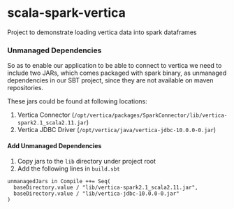 # scala-spark-vertica
Project to demonstrate loading vertica data into spark dataframes

### Unmanaged Dependencies
So as to enable our application to be able to connect to vertica we need to include two JARs, which comes packaged with spark binary, as unmanaged dependencies in our SBT project, since they are not available on maven repositories. 

These jars could be found at following locations:
  1. Vertica Connector (`/opt/vertica/packages/SparkConnector/lib/vertica-spark2.1_scala2.11.jar`)
  2. Vertica JDBC Driver (`/opt/vertica/java/vertica-jdbc-10.0.0-0.jar`)
  
#### Add Unmanaged Dependencies
1. Copy jars to the `lib` directory under project root
2. Add the following lines in `build.sbt`
```
unmanagedJars in Compile ++= Seq(
  baseDirectory.value / "lib/vertica-spark2.1_scala2.11.jar",
  baseDirectory.value / "lib/vertica-jdbc-10.0.0-0.jar"
)
```
